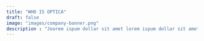```yaml
---
title: "WHO IS OPTICA"
draft: false
image: "images/company-banner.png"
description : "Joorem ispum dollar sit amet lorem ispum dollar sit amet lorem ispum dollar sit amet."
---
```




    
